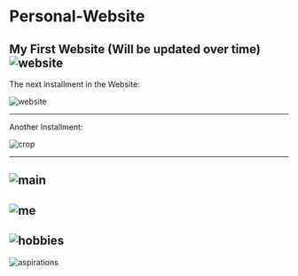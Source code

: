 # Personal-Website
My First Website (Will be updated over time)
![website](https://cloud.githubusercontent.com/assets/21260839/18020401/24cbdeea-6bd9-11e6-8b3c-f29ba3b365cc.png)
----------------------------------------------------------------------------------------------------
The next installment in the Website:

![website](https://cloud.githubusercontent.com/assets/21260839/18073174/c8ff8ece-6e5b-11e6-82b8-36a9670a15d8.png)

-----------------------------------------------------------------------------------------------------
Another Installment:

![crop](https://cloud.githubusercontent.com/assets/21260839/18096468/32c6e5ac-6ed2-11e6-9d9d-67b17ee342c8.png)

-------------------------------------------------------------------------------------------------------
![main](https://cloud.githubusercontent.com/assets/21260839/18236547/22dc7ebc-731f-11e6-8a59-8a0b82468e38.png)
-------------------------------------------------------------------------------------------------------
![me](https://cloud.githubusercontent.com/assets/21260839/18236548/2840679c-731f-11e6-83f8-50dfa58c8b79.png)
-------------------------------------------------------------------------------------------------------
![hobbies](https://cloud.githubusercontent.com/assets/21260839/18236549/2a3e068a-731f-11e6-94bb-aa0bbd02bf1b.png)
-------------------------------------------------------------------------------------------------------
![aspirations](https://cloud.githubusercontent.com/assets/21260839/18236550/2bc5be94-731f-11e6-89aa-42b89fbcc408.png)
